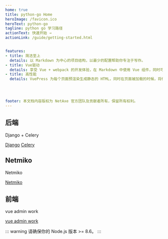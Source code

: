 ```yaml
---
home: true
title: python-go Home
heroImage: /favicon.ico
heroText: python-go
tagline: python go 学习路径
actionText: 快速开始 →
actionLink: /guide/getting-started.html


features:
- title: 简洁至上
  details: 以 Markdown 为中心的项目结构，以最少的配置帮助你专注于写作。
- title: Vue驱动
  details: 享受 Vue + webpack 的开发体验，在 Markdown 中使用 Vue 组件，同时可以使用 Vue 来开发自定义主题。
- title: 高性能
  details: VuePress 为每个页面预渲染生成静态的 HTML，同时在页面被加载的时候，将作为 SPA 运行。




footer: 本文档内容版权为 NetAxe 官方团队及贡献者所有，保留所有权利。
---
```


<div class="features">
  <div class="feature">
    <h2>后端</h2>
    <p>Django + Celery</p>
    <a href="https://docs.djangoproject.com/en/2.1/">Django</a>
    <a href="https://docs.celeryq.dev/en/stable/">Celery</a>
  </div>
  <div class="feature">
    <h2>Netmiko</h2>
    <p>Netmiko</p>
    <a href="https://github.com/ktbyers/netmiko.git">Netmiko</a>
  </div>
  <div class="feature">
    <h2>前端</h2>
    <p>vue admin work</p>
    <a href="http://www.vueadminwork.com/index">vue admin work</a>
  </div>
</div>



::: warning
请确保你的 Node.js 版本 >= 8.6。
:::

